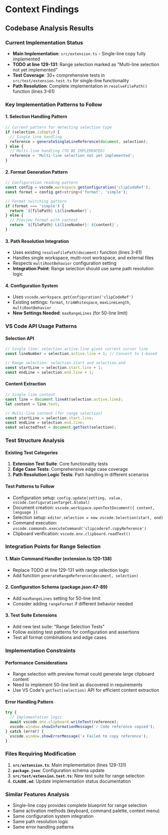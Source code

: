 # Context Findings

## Codebase Analysis Results

### Current Implementation Status
- **Main Implementation**: `src/extension.ts` - Single-line copy fully implemented
- **TODO at line 129-131**: Range selection marked as "Multi-line selection not yet implemented"
- **Test Coverage**: 30+ comprehensive tests in `src/test/extension.test.ts` for single-line functionality
- **Path Resolution**: Complete implementation in `resolveFilePath()` function (lines 3-61)

### Key Implementation Patterns to Follow

#### 1. Selection Handling Pattern
```typescript
// Current pattern for detecting selection type
if (selection.isEmpty) {
  // Single line handling
  reference = generateSingleLineReference(document, selection);
} else {
  // Multi-line handling (TO BE IMPLEMENTED)
  reference = 'Multi-line selection not yet implemented';
}
```

#### 2. Format Generation Pattern
```typescript
// Configuration reading pattern
const config = vscode.workspace.getConfiguration('clipCodeRef');
const format = config.get<string>('format', 'simple');

// Format switching pattern
if (format === 'simple') {
  return `${filePath} L${lineNumber}`;
} else {
  // Preview format with content
  return `${filePath} L${lineNumber}: ${content}`;
}
```

#### 3. Path Resolution Integration
- Uses existing `resolveFilePath(document)` function (lines 3-61)
- Handles single workspace, multi-root workspace, and external files
- Respects `multiRootBehavior` configuration setting
- **Integration Point**: Range selection should use same path resolution logic

#### 4. Configuration System
- Uses `vscode.workspace.getConfiguration('clipCodeRef')`
- Existing settings: `format`, `trimWhitespace`, `maxLineLength`, `multiRootBehavior`
- **New Settings Needed**: `maxRangeLines` (for 50-line limit)

### VS Code API Usage Patterns

#### Selection API
```typescript
// Single line: selection.active.line gives current cursor line
const lineNumber = selection.active.line + 1; // Convert to 1-based

// Range selection: selection.start and selection.end
const startLine = selection.start.line + 1;
const endLine = selection.end.line + 1;
```

#### Content Extraction
```typescript
// Single line content
const line = document.lineAt(selection.active.line);
let content = line.text;

// Multi-line content (for range selection)
const startLine = selection.start.line;
const endLine = selection.end.line;
const selectedText = document.getText(selection);
```

### Test Structure Analysis

#### Existing Test Categories
1. **Extension Test Suite**: Core functionality tests
2. **Edge Case Tests**: Comprehensive edge case coverage  
3. **Path Resolution Logic Tests**: Path handling in different scenarios

#### Test Patterns to Follow
- Configuration setup: `config.update(setting, value, vscode.ConfigurationTarget.Global)`
- Document creation: `vscode.workspace.openTextDocument({ content, language })`
- Selection setup: `editor.selection = new vscode.Selection(start, end)`
- Command execution: `vscode.commands.executeCommand('clipcoderef.copyReference')`
- Clipboard verification: `vscode.env.clipboard.readText()`

### Integration Points for Range Selection

#### 1. Main Command Handler (extension.ts:120-138)
- Replace TODO at line 129-131 with range selection logic
- Add function `generateRangeReference(document, selection)`

#### 2. Configuration Schema (package.json:47-89)
- Add `maxRangeLines` setting for 50-line limit
- Consider adding `rangeFormat` if different behavior needed

#### 3. Test Suite Extensions
- Add new test suite: "Range Selection Tests"
- Follow existing test patterns for configuration and assertions
- Test all format combinations and edge cases

### Implementation Constraints

#### Performance Considerations
- Range selection with preview format could generate large clipboard content
- Need to implement 50-line limit as discovered in requirements
- Use VS Code's `getText(selection)` API for efficient content extraction

#### Error Handling Pattern
```typescript
try {
  // Implementation logic
  await vscode.env.clipboard.writeText(reference);
  vscode.window.showInformationMessage('✓ Code reference copied');
} catch (error) {
  vscode.window.showErrorMessage('✗ Failed to copy reference');
}
```

### Files Requiring Modification
1. **`src/extension.ts`**: Main implementation (lines 129-131)
2. **`package.json`**: Configuration schema update
3. **`src/test/extension.test.ts`**: New test suite for range selection
4. **`CLAUDE.md`**: Update implementation status documentation

### Similar Features Analysis
- Single-line copy provides complete blueprint for range selection
- Same activation methods (keyboard, command palette, context menu)
- Same configuration system integration
- Same path resolution logic
- Same error handling patterns